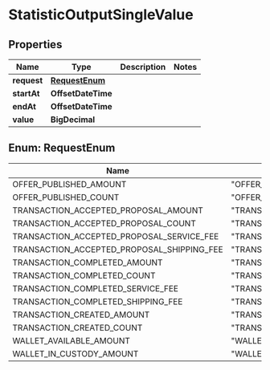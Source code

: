 

# StatisticOutputSingleValue


## Properties

| Name | Type | Description | Notes |
|------------ | ------------- | ------------- | -------------|
|**request** | [**RequestEnum**](#RequestEnum) |  |  |
|**startAt** | **OffsetDateTime** |  |  |
|**endAt** | **OffsetDateTime** |  |  |
|**value** | **BigDecimal** |  |  |



## Enum: RequestEnum

| Name | Value |
|---- | -----|
| OFFER_PUBLISHED_AMOUNT | &quot;OFFER_PUBLISHED_AMOUNT&quot; |
| OFFER_PUBLISHED_COUNT | &quot;OFFER_PUBLISHED_COUNT&quot; |
| TRANSACTION_ACCEPTED_PROPOSAL_AMOUNT | &quot;TRANSACTION_ACCEPTED_PROPOSAL_AMOUNT&quot; |
| TRANSACTION_ACCEPTED_PROPOSAL_COUNT | &quot;TRANSACTION_ACCEPTED_PROPOSAL_COUNT&quot; |
| TRANSACTION_ACCEPTED_PROPOSAL_SERVICE_FEE | &quot;TRANSACTION_ACCEPTED_PROPOSAL_SERVICE_FEE&quot; |
| TRANSACTION_ACCEPTED_PROPOSAL_SHIPPING_FEE | &quot;TRANSACTION_ACCEPTED_PROPOSAL_SHIPPING_FEE&quot; |
| TRANSACTION_COMPLETED_AMOUNT | &quot;TRANSACTION_COMPLETED_AMOUNT&quot; |
| TRANSACTION_COMPLETED_COUNT | &quot;TRANSACTION_COMPLETED_COUNT&quot; |
| TRANSACTION_COMPLETED_SERVICE_FEE | &quot;TRANSACTION_COMPLETED_SERVICE_FEE&quot; |
| TRANSACTION_COMPLETED_SHIPPING_FEE | &quot;TRANSACTION_COMPLETED_SHIPPING_FEE&quot; |
| TRANSACTION_CREATED_AMOUNT | &quot;TRANSACTION_CREATED_AMOUNT&quot; |
| TRANSACTION_CREATED_COUNT | &quot;TRANSACTION_CREATED_COUNT&quot; |
| WALLET_AVAILABLE_AMOUNT | &quot;WALLET_AVAILABLE_AMOUNT&quot; |
| WALLET_IN_CUSTODY_AMOUNT | &quot;WALLET_IN_CUSTODY_AMOUNT&quot; |



